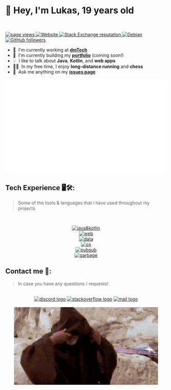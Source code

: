 # 👋 Hey, I'm Lukas, **19** years old

</br>

<p align="left">
  <a href="https://github.com/Waischbrot/Waischbrot">
    <img src="https://komarev.com/ghpvc/?username=waischbrot" alt="page views" />
  </a>
  <a href="https://waischbrot.net">
    <img alt="Website" src="https://img.shields.io/badge/website-down-red">
  </a>
  <a href="https://stackoverflow.com/users/27356488">
    <img alt="Stack Exchange reputation" src="https://img.shields.io/stackexchange/stackoverflow/r/27356488?color=orange&label=reputation&logo=stackoverflow">
  </a>
  <a href="https://www.debian.org/">
    <img alt="Debian" src="https://img.shields.io/badge/System-Debian-informational?style=flat&logo=debian&color=FCC624">
  </a>
  <a href="https://github.com/Waischbrot">
    <img alt="GitHub followers" src="https://img.shields.io/github/followers/Waischbrot?style=flat&logo=github">
  </a>
</p>

- 💼 &nbsp;I'm currently working at **[dmTech]**
- 🌱 &nbsp;I'm currently building my **[portfolio]** (coming soon!)
- 💡 &nbsp;I like to talk about **Java**, **Kotlin**, and **web apps**
- 🏃‍♂️ &nbsp;In my free time, I enjoy **long-distance running** and **chess**
- 📯 &nbsp;Ask me anything on my **[issues page]**

<a href="#waischbrot-title">
    <img src="https://raw.githubusercontent.com/Waischbrot/github-stats-transparent/output/generated/overview.svg" alt="waischbrot"/>
</a>

</br>

## Tech Experience 🖥️🛠:
> Some of the tools & languages that i have used throughout my projects

</br>
  
<!-- For more icons please follow  https://github.com/MikeCodesDotNET/ColoredBadges -->
<a href="https://waischbrot.net">
  <p align="center">
    <img src="https://skillicons.dev/icons?i=idea,java,kotlin,maven,gradle,spring,hibernate" alt="java&kotlin">
    </br>
    <img src="https://skillicons.dev/icons?i=vscode,html,css,js,ts,bun" alt="web">
    </br>
    <img src="https://skillicons.dev/icons?i=mysql,sqlite,mongodb,postgres" alt="data">
    </br>
    <img src="https://skillicons.dev/icons?i=linux,windows,bash" alt="os">
    </br>
    <img src="https://skillicons.dev/icons?i=redis,kafka" alt="pubsub">
  </br>
    <img src="https://skillicons.dev/icons?i=python" alt="garbage">
  </p>
</a>

## Contact me 🍔:
> In case you have any questions / requests!

<p align="center">
  </br>
  <a href="https://discord.gg/mDfs2Db5TP" target="_blank" rel="noopener noreferrer"> <img src="https://img.shields.io/static/v1?message=Discord&logo=discord&label=&color=7289DA&logoColor=white&labelColor=&style=for-the-badge" height="40" alt="discord logo"  /></a>
  <a href="https://stackoverflow.com/users/27356488/waischbrot" target="_blank" rel="noopener noreferrer"> <img src="https://img.shields.io/static/v1?message=Stackoverflow&logo=stackoverflow&label=&color=FE7A16&logoColor=white&labelColor=&style=for-the-badge" height="40" alt="stackoverflow logo"  /></a>
  <a href="mailto:lukas.bollhoefer@gmx.de" target="_blank" rel="noopener noreferrer"> <img src="https://img.shields.io/static/v1?message=lukas.bollhoefer@gmx.de&logo=maildotru&label=&color=4CAF50&logoColor=white&labelColor=&style=for-the-badge" height="40" alt="mail logo"  /></a>
  </br>
  </br>
  <img width="450" alt="GIF" src="https://github.com/Waischbrot/Waischbrot/blob/main/assets/contact_me.gif">
</p>

[dmTech]: https://www.dm-jobs.com/dmTECH/?locale=de_DE "dmTech"
[portfolio]: https://waischbrot.net "My Portfolio"
[issues page]: https://github.com/Waischbrot/Waischbrot/issues "Waischbrot/issues"
